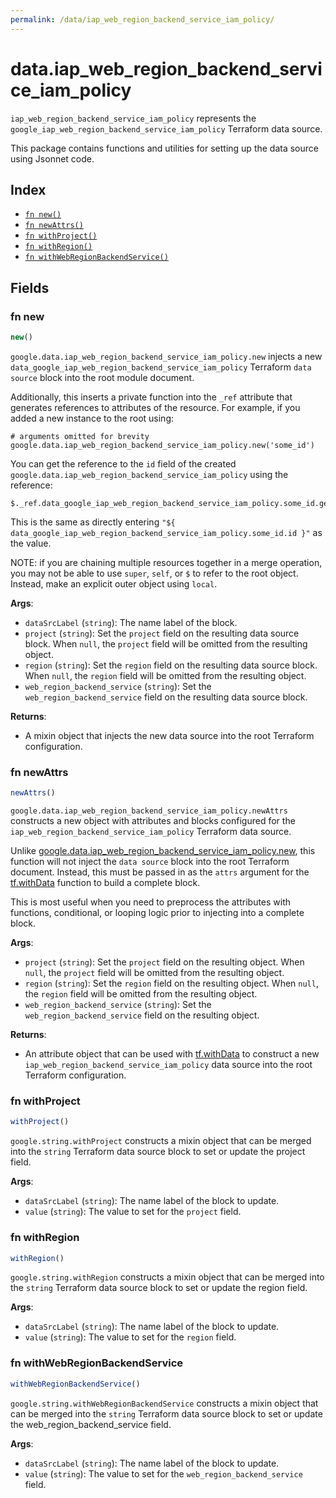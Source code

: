 ```yaml
---
permalink: /data/iap_web_region_backend_service_iam_policy/
---
```


# data.iap_web_region_backend_service_iam_policy

`iap_web_region_backend_service_iam_policy` represents the `google_iap_web_region_backend_service_iam_policy` Terraform data source.



This package contains functions and utilities for setting up the data source using Jsonnet code.


## Index

* [`fn new()`](#fn-new)
* [`fn newAttrs()`](#fn-newattrs)
* [`fn withProject()`](#fn-withproject)
* [`fn withRegion()`](#fn-withregion)
* [`fn withWebRegionBackendService()`](#fn-withwebregionbackendservice)

## Fields

### fn new

```ts
new()
```


`google.data.iap_web_region_backend_service_iam_policy.new` injects a new `data_google_iap_web_region_backend_service_iam_policy` Terraform `data source`
block into the root module document.

Additionally, this inserts a private function into the `_ref` attribute that generates references to attributes of the
resource. For example, if you added a new instance to the root using:

    # arguments omitted for brevity
    google.data.iap_web_region_backend_service_iam_policy.new('some_id')

You can get the reference to the `id` field of the created `google.data.iap_web_region_backend_service_iam_policy` using the reference:

    $._ref.data_google_iap_web_region_backend_service_iam_policy.some_id.get('id')

This is the same as directly entering `"${ data_google_iap_web_region_backend_service_iam_policy.some_id.id }"` as the value.

NOTE: if you are chaining multiple resources together in a merge operation, you may not be able to use `super`, `self`,
or `$` to refer to the root object. Instead, make an explicit outer object using `local`.

**Args**:
  - `dataSrcLabel` (`string`): The name label of the block.
  - `project` (`string`): Set the `project` field on the resulting data source block. When `null`, the `project` field will be omitted from the resulting object.
  - `region` (`string`): Set the `region` field on the resulting data source block. When `null`, the `region` field will be omitted from the resulting object.
  - `web_region_backend_service` (`string`): Set the `web_region_backend_service` field on the resulting data source block.

**Returns**:
- A mixin object that injects the new data source into the root Terraform configuration.


### fn newAttrs

```ts
newAttrs()
```


`google.data.iap_web_region_backend_service_iam_policy.newAttrs` constructs a new object with attributes and blocks configured for the `iap_web_region_backend_service_iam_policy`
Terraform data source.

Unlike [google.data.iap_web_region_backend_service_iam_policy.new](#fn-new), this function will not inject the `data source`
block into the root Terraform document. Instead, this must be passed in as the `attrs` argument for the
[tf.withData](https://github.com/tf-libsonnet/core/tree/main/docs#fn-withdata) function to build a complete block.

This is most useful when you need to preprocess the attributes with functions, conditional, or looping logic prior to
injecting into a complete block.

**Args**:
  - `project` (`string`): Set the `project` field on the resulting object. When `null`, the `project` field will be omitted from the resulting object.
  - `region` (`string`): Set the `region` field on the resulting object. When `null`, the `region` field will be omitted from the resulting object.
  - `web_region_backend_service` (`string`): Set the `web_region_backend_service` field on the resulting object.

**Returns**:
  - An attribute object that can be used with [tf.withData](https://github.com/tf-libsonnet/core/tree/main/docs#fn-withdata) to construct a new `iap_web_region_backend_service_iam_policy` data source into the root Terraform configuration.


### fn withProject

```ts
withProject()
```

`google.string.withProject` constructs a mixin object that can be merged into the `string`
Terraform data source block to set or update the project field.



**Args**:
  - `dataSrcLabel` (`string`): The name label of the block to update.
  - `value` (`string`): The value to set for the `project` field.


### fn withRegion

```ts
withRegion()
```

`google.string.withRegion` constructs a mixin object that can be merged into the `string`
Terraform data source block to set or update the region field.



**Args**:
  - `dataSrcLabel` (`string`): The name label of the block to update.
  - `value` (`string`): The value to set for the `region` field.


### fn withWebRegionBackendService

```ts
withWebRegionBackendService()
```

`google.string.withWebRegionBackendService` constructs a mixin object that can be merged into the `string`
Terraform data source block to set or update the web_region_backend_service field.



**Args**:
  - `dataSrcLabel` (`string`): The name label of the block to update.
  - `value` (`string`): The value to set for the `web_region_backend_service` field.
